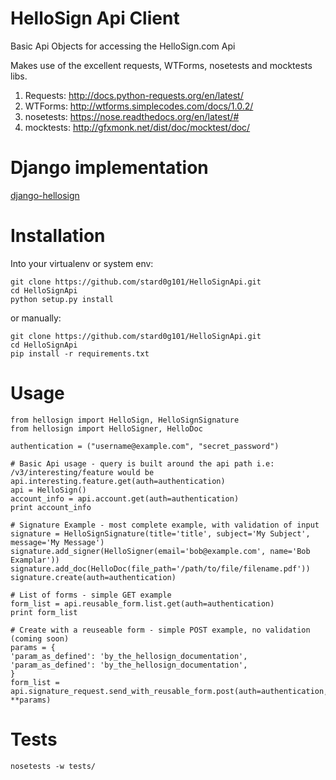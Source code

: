 HelloSign Api Client
====================

Basic Api Objects for accessing the HelloSign.com Api

Makes use of the excellent requests, WTForms, nosetests and mocktests libs.

1. Requests: http://docs.python-requests.org/en/latest/
2. WTForms: http://wtforms.simplecodes.com/docs/1.0.2/
3. nosetests: https://nose.readthedocs.org/en/latest/#
4. mocktests: http://gfxmonk.net/dist/doc/mocktest/doc/


Django implementation
=====================

[django-hellosign](https://github.com/rosscdh/django-hello_sign "Django Wrapper") 

Installation 
============

Into your virtualenv or system env:

    git clone https://github.com/stard0g101/HelloSignApi.git
    cd HelloSignApi
    python setup.py install

or manually:

    git clone https://github.com/stard0g101/HelloSignApi.git
    cd HelloSignApi
    pip install -r requirements.txt


Usage
============

    from hellosign import HelloSign, HelloSignSignature
    from hellosign import HelloSigner, HelloDoc

    authentication = ("username@example.com", "secret_password")

    # Basic Api usage - query is built around the api path i.e: /v3/interesting/feature would be api.interesting.feature.get(auth=authentication)
    api = HelloSign()
    account_info = api.account.get(auth=authentication)
    print account_info

    # Signature Example - most complete example, with validation of input
    signature = HelloSignSignature(title='title', subject='My Subject', message='My Message')
    signature.add_signer(HelloSigner(email='bob@example.com', name='Bob Examplar'))
    signature.add_doc(HelloDoc(file_path='/path/to/file/filename.pdf'))
    signature.create(auth=authentication)

    # List of forms - simple GET example
    form_list = api.reusable_form.list.get(auth=authentication)
    print form_list

    # Create with a reuseable form - simple POST example, no validation (coming soon)
    params = {
    'param_as_defined': 'by_the_hellosign_documentation',
    'param_as_defined': 'by_the_hellosign_documentation',
    }
    form_list = api.signature_request.send_with_reusable_form.post(auth=authentication, **params)




Tests
============

    nosetests -w tests/

